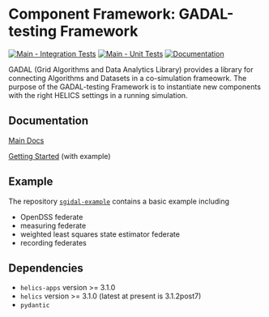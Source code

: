 # Component Framework: GADAL-testing Framework

[![Main - Integration Tests](https://github.com/openEDI/GADAL/actions/workflows/test-api.yml/badge.svg)](https://github.com/openEDI/GADAL/actions/workflows/test-api.yml)
[![Main - Unit Tests](https://github.com/openEDI/GADAL/actions/workflows/unit-tests.yml/badge.svg)](https://github.com/openEDI/GADAL/actions/workflows/unit-tests.yml)
[![Documentation](https://github.com/openEDI/GADAL/actions/workflows/build-docs.yml/badge.svg)](https://openedi.github.io/GADAL/)

GADAL (Grid Algorithms and Data Analytics Library) provides a library for connecting Algorithms and Datasets in a co-simulation frameowrk. The purpose of the GADAL-testing Framework is to instantiate new components with the right HELICS settings in a running simulation.

## Documentation

[Main Docs](https://openedi.github.io/GADAL/)

[Getting Started](https://openedi.github.io/GADAL/getting_started.html) (with example)

## Example

The repository [`sgidal-example`](https://github.com/openEDI/sgidal-example/) contains a basic example including
- OpenDSS federate
- measuring federate
- weighted least squares state estimator federate
- recording federates

## Dependencies

- `helics-apps` version >= 3.1.0 
- `helics` version >= 3.1.0 (latest at present is 3.1.2post7)
- `pydantic`
